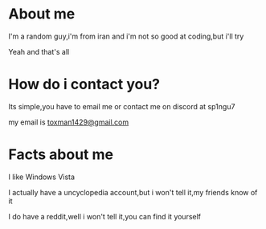 # About me

I'm a random guy,i'm from iran and i'm not so good at coding,but i'll try

Yeah and that's all

# How do i contact you?

Its simple,you have to email me or contact me on discord at sp1ngu7


my email is toxman1429@gmail.com

# Facts about me

I like Windows Vista


I actually have a uncyclopedia account,but i won't tell it,my friends know of it

I do have a reddit,well i won't tell it,you can find it yourself
